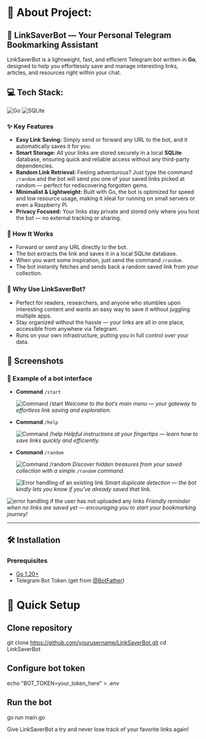 # 💫 About Project:

## 🧸 LinkSaverBot — Your Personal Telegram Bookmarking Assistant

LinkSaverBot is a lightweight, fast, and efficient Telegram bot written in **Go**, designed to help you effortlessly save and manage interesting links, articles, and resources right within your chat.

## 💻 Tech Stack:

![Go](https://img.shields.io/badge/go-%2300ADD8.svg?style=for-the-badge&logo=go&logoColor=white) ![SQLite](https://img.shields.io/badge/sqlite-%2307405e.svg?style=for-the-badge&logo=sqlite&logoColor=white)

### ✨ Key Features

- **Easy Link Saving:** Simply send or forward any URL to the bot, and it automatically saves it for you.
- **Smart Storage:** All your links are stored securely in a local **SQLite** database, ensuring quick and reliable access without any third-party dependencies.
- **Random Link Retrieval:** Feeling adventurous? Just type the command `/random` and the bot will send you one of your saved links picked at random — perfect for rediscovering forgotten gems.
- **Minimalist & Lightweight:** Built with Go, the bot is optimized for speed and low resource usage, making it ideal for running on small servers or even a Raspberry Pi.
- **Privacy Focused:** Your links stay private and stored only where you host the bot — no external tracking or sharing.

### 🎯 How It Works

- Forward or send any URL directly to the bot.
- The bot extracts the link and saves it in a local SQLite database.
- When you want some inspiration, just send the command `/random`.
- The bot instantly fetches and sends back a random saved link from your collection.

### 🚀 Why Use LinkSaverBot?

- Perfect for readers, researchers, and anyone who stumbles upon interesting content and wants an easy way to save it without juggling multiple apps.
- Stay organized without the hassle — your links are all in one place, accessible from anywhere via Telegram.
- Runs on your own infrastructure, putting you in full control over your data.

## 📸 Screenshots

### 🤖 Example of a bot interface

- **Command** `/start`

  ![Command /start](screenshots/start.jpg)
  _Welcome to the bot’s main menu — your gateway to effortless link saving and exploration._

- **Command** `/help`

  ![Command /help](screenshots/help.jpg)
  _Helpful instructions at your fingertips — learn how to save links quickly and efficiently._

- **Command** `/random`

  ![Command /random](screenshots/random.jpg)
  _Discover hidden treasures from your saved collection with a simple `/random` command._

  ![Error handling of an existing link](screenshots/double.jpg)
  _Smart duplicate detection — the bot kindly lets you know if you've already saved that link._

![error handling if the user has not uploaded any links](screenshots/noSavedLinks.jpg)
_Friendly reminder when no links are saved yet — encouraging you to start your bookmarking journey!_

---

## 🛠️ Installation

### Prerequisites

- [Go 1.20+](https://golang.org/dl/)
- Telegram Bot Token (get from [@BotFather](https://t.me/BotFather))

# 🪭 Quick Setup

## Clone repository

git clone https://github.com/yourusername/LinkSaverBot.git
cd LinkSaverBot

## Configure bot token

echo "BOT_TOKEN=your_token_here" > .env

## Run the bot

go run main.go

Give LinkSaverBot a try and never lose track of your favorite links again!
